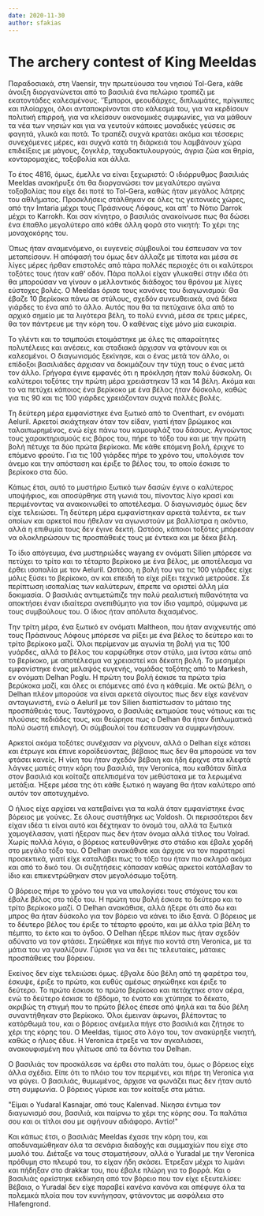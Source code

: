 ```yaml
---
date: 2020-11-30
author: sfakias
---
```

# The archery contest of King Meeldas

Παραδοσιακά, στη Vaensir, την πρωτεύουσα του νησιού Tol-Gera, κάθε άνοιξη διοργανώνεται από το βασιλιά ένα πελώριο τραπέζι με εκατοντάδες καλεσμένους. 'Έμποροι, φεουδάρχες, διπλωμάτες, πρίγκιπες και πλοίαρχοι, όλοι ανταποκρίνονται στο κάλεσμά του, για να κερδίσουν πολιτική επιρροή, για να κλείσουν οικονομικές συμφωνίες, για να μάθουν τα νέα των νησιών και για να γευτούν κάποιες μοναδικές γεύσεις σε φαγητά, γλυκά και ποτά. Το τραπέζι συχνά κρατάει ακόμα και τέσσερις συνεχόμενες μέρες, και συχνά κατά τη διάρκειά του λαμβάνουν χώρα επιδείξεις με μάγους, ζογκλέρ, ταχυδακτυλουργούς, άγρια ζώα και θηρία, κονταρομαχίες, τοξοβολία και άλλα.

Το έτος 4816, όμως, έμελλε να είναι ξεχωριστό: Ο ιδιόρρυθμος βασιλιάς Meeldas ανακήρυξε ότι θα διοργανώσει τον μεγαλύτερο αγώνα τοξοβολίας που είχε δει ποτέ το Tol-Gera, καθώς ήταν μεγάλος λάτρης του αθλήματος. Προσκλήσεις στάλθηκαν σε όλες τις γειτονικές χώρες, από την Imtaria μέχρι τους Πράσινους Λόφους, και απ' το Νότιο Darrok μέχρι το Karrokh. Και σαν κίνητρο, ο βασιλιάς ανακοίνωσε πως θα δώσει ένα έπαθλο μεγαλύτερο από κάθε άλλη φορά στο νικητή: Το χέρι της μοναχοκόρης του.

Όπως ήταν αναμενόμενο, οι ευγενείς σύμβουλοί του έσπευσαν να τον μεταπείσουν. Η απόφασή του όμως δεν άλλαζε με τίποτα και μέσα σε λίγες μέρες ήρθαν επιστολές από πάρα πολλές περιοχές ότι οι καλύτεροι τοξότες τους ήταν καθ' οδόν. Πάρα πολλοί είχαν γλυκαθεί στην ιδέα ότι θα μπορούσαν να γίνουν ο μελλοντικός διάδοχος του θρόνου με λίγες εύστοχες βολές. Ο Meeldas όρισε τους κανόνες του διαγωνισμού: Θα έβαζε 10 βερίκοκα πάνω σε στύλους, σχεδόν συνευθειακά, ανά δέκα γιάρδες το ένα από το άλλο. Αυτός που θα τα πετύχαινε όλα από το αρχικό σημείο με τα λιγότερα βέλη, το πολύ εννιά, μέσα σε τρεις μέρες, θα τον πάντρευε με την κόρη του. Ο καθένας είχε μόνο μία ευκαιρία.  

Το γλέντι και το τσιμπούσι ετοιμάστηκε με όλες τις απαραίτητες πολυτέλειες και ανέσεις, και σταδιακά άρχισαν να φτάνουν και οι καλεσμένοι. Ο διαγωνισμός ξεκίνησε, και ο ένας μετά τον άλλο, οι επίδοξοι βασιλιάδες άρχισαν να δοκιμάζουν την τύχη τους ο ένας μετά τον άλλο. Γρήγορα έγινε εμφανές ότι η πρόκληση ήταν πολύ δύσκολη. Οι καλύτεροι τοξότες την πρώτη μέρα χρειάστηκαν 13 και 14 βέλη. Ακόμα και το να πετύχει κάποιος ένα βερίκοκο με ένα βέλος ήταν δύσκολο, καθώς για τις 90 και τις 100 γιάρδες χρειάζονταν συχνά πολλές βολές.

Τη δεύτερη μέρα εμφανίστηκε ένα ξωτικό από το Oventhart, εν ονόματι Aeluril. Αρκετοί σκιάχτηκαν όταν τον είδαν, γιατί ήταν βρώμικος και ταλαιπωρημένος, ενώ είχε πάνω του καμουφλάζ του δάσους. Αγνοώντας τους χαρακτηρισμούς εις βάρος του, πήρε το τόξο του και με την πρώτη βολή πέτυχε τα δύο πρώτα βερίκοκα. Με κάθε επόμενη βολή, έριχνε το επόμενο φρούτο. Για τις 100 γιάρδες πήρε το χρόνο του, υπολόγισε τον άνεμο και την απόσταση και έριξε το βέλος του, το οποίο έσκισε το βερίκοκο στα δύο.

Κάπως έτσι, αυτό το μυστήριο ξωτικό των δασών έγινε ο καλύτερος υποψήφιος, και αποσύρθηκε στη γωνιά του, πίνοντας λίγο κρασί και περιμένοντας να ανακοινωθεί το αποτέλεσμα. Ο διαγωνισμός όμως δεν είχε τελειώσει. Τη δεύτερη μέρα εμφανίστηκαν αρκετά ταλέντα, εκ των οποίων και αρκετοί που ήθελαν να αγωνιστούν με βαλλίστρα η ακόντιο, αλλά η επιθυμία τους δεν έγινε δεκτή. Ωστόσο, κάποιοι τοξότες μπόρεσαν να ολοκληρώσουν τις προσπάθειές τους με έντεκα και με δέκα βέλη.

Το ίδιο απόγευμα, ένα μυστηριώδες wayang εν ονόματι Silien μπόρεσε να πετύχει το τρίτο και το τέταρτο βερίκοκο με ένα βέλος, με αποτέλεσμα να έρθει ισοπαλία με τον Aeluril. Ωστόσο, η βολή του για τις 100 γιάρδες είχε μόλις ξύσει το βερίκοκο, αν και επειδή το είχε ρίξει τεχνικά μετρούσε. Σε περίπτωση ισοπαλίας των καλύτερων, έπρεπε να οριστεί άλλη μία δοκιμασία. Ο βασιλιάς αντιμετώπιζε την πολύ ρεαλιστική πιθανότητα να αποκτήσει έναν ιδιαίτερα ανεπιθύμητο για τον ίδιο γαμπρό, σύμφωνα με τους συμβούλους του. Ο ίδιος ήταν απόλυτα διχασμένος.

Την τρίτη μέρα, ένα ξωτικό εν ονόματι Maltheon, που ήταν ανιχνευτής  από τους Πράσινους Λόφους μπόρεσε να ρίξει με ένα βέλος το δεύτερο και το τρίτο βερίκοκο μαζί. Όλοι περίμεναν με αγωνία τη βολή για τις 100 γυάρδες, αλλά το βέλος του καρφώθηκε στον στύλο, μια ίντσα κάτω από το βερίκοκο, με αποτέλεσμα να χρειαστεί και δέκατη βολή. Το μεσημέρι εμφανίστηκε ένας μελαψός ευγενής, νομάδας τοξότης από το Markesh, εν ονόματι Delhan Poglu. Η πρώτη του βολή έσκισε τα πρώτα τρία βερύκοκα μαζί, και όλες οι επόμενες από ένα η κάθεμία. Με οκτώ βέλη, ο Delhan πλέον μπορούσε να είναι αρκετά σίγουτος πως δεν είχε κανέναν ανταγωνιστή, ενώ ο Aeluril με τον Silien διαπίστωσαν το μάταιο της προσπάθειάς τους. Ταυτόχρονα, ο βασιλιάς εκτιμούσε τους νότιους και τις πλούσιες πεδιάδες τους, και θεώρησε πως ο Delhan θα ήταν διπλωματικά πολύ σωστή επιλογή. Οι σύμβουλοί του έσπευσαν να συμφωνήσουν.

Αρκετοί ακόμα τοξότες συνέχισαν να ρίχνουν, αλλά ο Delhan είχε κάτσει και έτρωγε και έπινε κοροϊδεύοντας, βέβαιος πως δεν θα μπορούσε να τον φτάσει κανείς. Η νίκη του ήταν σχεδόν βέβαιη και ήδη έριχνε στα κλεφτά λάγνες ματιές στην κόρη του βασιλιά, την Veronica, που καθόταν δίπλα στον βασιλιά και κοίταζε απελπισμένα τον μεθύστακα με τα λερωμένα μετάξια. Ήξερε μέσα της ότι κάθε ξωτικό η wayang θα ήταν καλύτερο από αυτόν τον αποτυχημένο.

Ο ήλιος είχε αρχίσει να κατεβαίνει για τα καλά όταν εμφανίστηκε ένας βόρειος με γούνες. Σε όλους συστήθηκε ως Voldosh. Οι περισσότεροι δεν είχαν ιδέα τι είναι αυτό και δέχτηκαν το όνομά του, αλλά τα ξωτικά χαμογέλασαν, γιατί ήξεραν πως δεν ήταν όνομα αλλά τίτλος του Volrad. Χωρίς πολλά λόγια, ο βόρειος κατευθύνθηκε στο στάδιο και έβαλε χορδή στο μεγάλο τόξο του. Ο Delhan ανακάθισε και άρχισε να τον παρατηρεί προσεκτικά, γιατί είχε καταλάβει πως το τόξο του ήταν πιο σκληρό ακόμα και από το δικό του. Οι συζητήσεις κόπασαν καθώς αρκετοί κατάλαβαν το ίδιο και επικεντρώθηκαν στον μεγαλόσωμο τοξότη.  

Ο βόρειος πήρε το χρόνο του για να υπολογίσει τους στόχους του και έβαλε βέλος στο τόξο του. Η πρώτη του βολή έσκισε το δεύτερο και το τρίτο βερίκοκο μαζί. Ο Delhan ανακάθισε, αλλά ήξερε ότι από δω και μπρος θα ήταν δύσκολο για τον βόρειο να κάνει το ίδιο ξανά. Ο βόρειος με το δέυτερο βέλος του έριξε το τέταρτο φρούτο, και με άλλα τρία βέλη το πέμπτο, το έκτο και το όγδοο. Ο Delhan ήξερε πλέον πως ήταν σχεδόν αδύνατο να τον φτάσει. Σηκώθηκε και πήγε πιο κοντά στη Veronica, με τα μάτια του να γυαλίζουν. Γύρισε για να δει τις τελευταίες, μάταιες προσπάθειες του βόρειου.

Εκείνος δεν είχε τελειώσει όμως. έβγαλε δύο βέλη από τη φαρέτρα του, έσκυψε, έριξε το πρώτο, και ευθύς αμέσως σηκώθηκε και έριξε το δεύτερο. Το πρώτο έσκισε το πρώτο βερίκοκο και πετάχτηκε στον αέρα, ενώ το δεύτερο έσκισε το έβδομο, το ένατο και χτύπησε το δέκατο, ακριβώς τη στιγμή που το πρώτο βέλος έπεσε από ψηλά και τα δύο βέλη συναντήθηκαν στο βερίκοκο. Όλοι έμειναν άφωνοι, βλέποντας το κατόρθωμά του, και ο βόρειος ανέμελα πήγε στο βασιλιά και ζήτησε το χέρι της κόρης του. Ο Meeldas, τίμιος στο λόγο του, τον ανακύρηξε νικητή, καθώς ο ήλιος έδυε. Η Veronica έτρεξε να τον αγκαλιάσει, ανακουφισμένη που γλίτωσε από τα δόντια του Delhan.

Ο βασιλιάς τον προσκάλεσε να έρθει στο παλάτι του, όμως ο βόρειος είχε άλλα σχέδια. Είπε ότι το πλόιο του τον περιμένει, και πήρε τη Veronica για να φύγει. Ο βασιλιάς, θυμωμένος, άρχισε να φωνάζει πως δεν ήταν αυτό στη συμφωνία. Ο βόρειος γύρισε και τον κοίταξε στα μάτια.

"Είμαι ο Yudaral Kasnajar, από τους Kalenvad. Νίκησα έντιμα τον διαγωνισμό σου, βασιλιά, και παίρνω το χέρι της κόρης σου. Τα παλάτια σου και οι τίτλοι σου με αφήνουν αδιάφορο. Αντίο!"

Και κάπως έτσι, ο βασιλιάς Meeldas έχασε την κόρη του, και αποδυναμώθηκαν όλα τα σενάρια διαδοχής και συμμαχίών που είχε στο μυαλό του. Διέταξε να τους σταματήσουν, αλλά ο Yuradal με την Veronica πρόθυμη στο πλευρό του, το είχαν ήδη σκάσει. Έτρεξαν μέχρι το λιμάνι και πήδηξαν στο drakkar του, που έβαλε πλώρη για το βορρά. Και ο βασιλιάς ορκίστηκε εκδίκηση από τον βόρειο που τον είχε εξευτελίσει: Βέβαια, ο Yuradal δεν είχε παραβεί κανένα κανόνα και απέφυγε όλα τα πολεμικά πλοία που τον κυνήγησαν, φτάνοντας με ασφάλεια στο Hlafengrond.  

